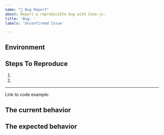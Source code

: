 ```yaml
---
name: "🐛 Bug Report"
about: Report a reproducible bug with Coze-js.
title: 'Bug: '
labels: 'Unconfirmed Issue'

---
```


<!--
  ✿✿ヽ(°▽°)ノ✿ Thanks for taking the time to fill out this bug report!

  Please provide a clear and concise description of what the bug is. Include
  screenshots if needed.

  Please test using the latest version of the relevant `@coze/coze-js` package to make sure your issue has not already been fixed.
-->

<!--
  Output of `npx envinfo --system --npmPackages "@coze/*" --binaries --browsers`
-->
## Environment


## Steps To Reproduce

1.
2.

-----

<!--
  Your bug will get fixed much faster if we can run your code and it doesn't
  have dependencies other than React. Issues without reproduction steps or
  code examples may be immediately closed as not actionable.
-->

Link to code example:


## The current behavior


## The expected behavior
